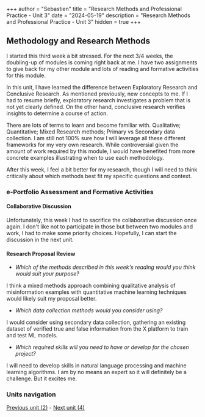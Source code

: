 +++
author = "Sebastien"
title = "Research Methods and Professional Practice - Unit 3"
date = "2024-05-19"
description = "Research Methods and Professional Practice - Unit 3"
hidden = true
+++

## Methodology and Research Methods

I started this third week a bit stressed. For the next 3/4 weeks, the doubling-up of modules is coming right back at me. I have two assignments to give back for my other module and lots of reading and formative activities for this module.

In this unit, I have learned the difference between Exploratory Research and Conclusive Research. As mentioned previously, new concepts to me. If I had to resume briefly, exploratory research investigates a problem that is not yet clearly defined. On the other hand, conclusive research verifies insights to determine a course of action.

There are lots of terms to learn and become familiar with. Qualitative; Quantitative; Mixed Research methods; Primary vs Secondary data collection. I am still not 100% sure how I will leverage all these different frameworks for my very own research. While controversial given the amount of work required by this module, I would have benefited from more concrete examples illustrating when to use each methodology.

After this week, I feel a bit better for my research, though I will need to think critically about which methods best fit my specific questions and context.

### e-Portfolio Assessment and Formative Activities

#### Collaborative Discussion

Unfortunately, this week I had to sacrifice the collaborative discussion once again. I don't like not to participate in those but between two modules and work, I had to make some priority choices. Hopefully, I can start the discussion in the next unit.

#### Research Proposal Review

- _Which of the methods described in this week's reading would you think would suit your purpose?_

I think a mixed methods approach combining qualitative analysis of misinformation examples with quantitative machine learning techniques would likely suit my proposal better.

- _Which data collection methods would you consider using?_

I would consider using secondary data collection, gathering an existing dataset of verified true and false information from the X platform to train and test ML models.

- _Which required skills will you need to have or develop for the chosen project?_

I will need to develop skills in natural language processing and machine learning algorithms. I am by no means an expert so it will definitely be a challenge. But it excites me.


### Units navigation

[Previous unit (2)](/post/m7u2/) - [Next unit (4)](/post/m7u4/)